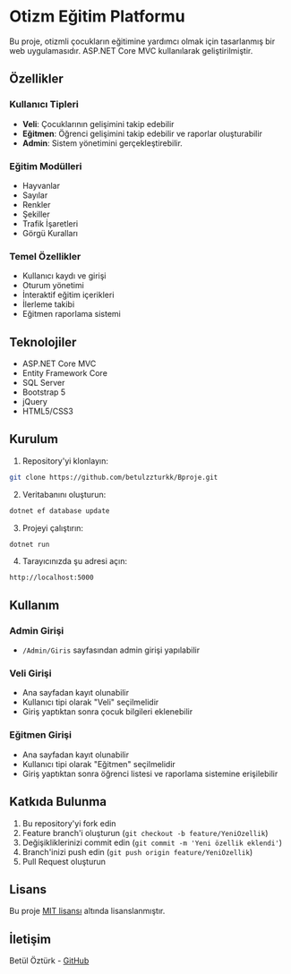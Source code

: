 # Otizm Eğitim Platformu

Bu proje, otizmli çocukların eğitimine yardımcı olmak için tasarlanmış bir web uygulamasıdır. ASP.NET Core MVC kullanılarak geliştirilmiştir.

## Özellikler

### Kullanıcı Tipleri
- **Veli**: Çocuklarının gelişimini takip edebilir
- **Eğitmen**: Öğrenci gelişimini takip edebilir ve raporlar oluşturabilir
- **Admin**: Sistem yönetimini gerçekleştirebilir.

### Eğitim Modülleri
- Hayvanlar
- Sayılar
- Renkler
- Şekiller
- Trafik İşaretleri
- Görgü Kuralları

### Temel Özellikler
- Kullanıcı kaydı ve girişi
- Oturum yönetimi
- İnteraktif eğitim içerikleri
- İlerleme takibi
- Eğitmen raporlama sistemi

## Teknolojiler

- ASP.NET Core MVC
- Entity Framework Core
- SQL Server
- Bootstrap 5
- jQuery
- HTML5/CSS3

## Kurulum

1. Repository'yi klonlayın:
```bash
git clone https://github.com/betulzzturkk/Bproje.git
```

2. Veritabanını oluşturun:
```bash
dotnet ef database update
```

3. Projeyi çalıştırın:
```bash
dotnet run
```

4. Tarayıcınızda şu adresi açın:
```
http://localhost:5000
```

## Kullanım

### Admin Girişi
- `/Admin/Giris` sayfasından admin girişi yapılabilir

### Veli Girişi
- Ana sayfadan kayıt olunabilir
- Kullanıcı tipi olarak "Veli" seçilmelidir
- Giriş yaptıktan sonra çocuk bilgileri eklenebilir

### Eğitmen Girişi
- Ana sayfadan kayıt olunabilir
- Kullanıcı tipi olarak "Eğitmen" seçilmelidir
- Giriş yaptıktan sonra öğrenci listesi ve raporlama sistemine erişilebilir

## Katkıda Bulunma

1. Bu repository'yi fork edin
2. Feature branch'i oluşturun (`git checkout -b feature/YeniOzellik`)
3. Değişikliklerinizi commit edin (`git commit -m 'Yeni özellik eklendi'`)
4. Branch'inizi push edin (`git push origin feature/YeniOzellik`)
5. Pull Request oluşturun

## Lisans

Bu proje [MIT lisansı](LICENSE) altında lisanslanmıştır.

## İletişim

Betül Öztürk - [GitHub](https://github.com/betulzzturkk) 
